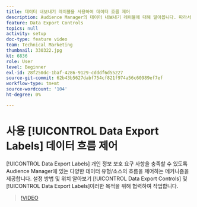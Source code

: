 ```yaml
---
title: 데이터 내보내기 레이블을 사용하여 데이터 흐름 제어
description: Audience Manager의 데이터 내보내기 레이블에 대해 알아봅니다. 따라서 개인 정보 보호 요구 사항을 충족할 수 있도록 Audience Manager에서 다양한 데이터 유형/소스의 흐름을 제어하는 메커니즘을 제공합니다. 데이터 내보내기 제어 및 데이터 내보내기 레이블을 설정하는 방법 및 위치를 이 끝과 함께 작업하는 방법을 알아봅니다.
feature: Data Export Controls
topics: null
activity: setup
doc-type: feature video
team: Technical Marketing
thumbnail: 330322.jpg
kt: 6836
role: User
level: Beginner
exl-id: 28f250dc-1baf-4286-9129-cdddf6d55227
source-git-commit: 62b43b5627dabf754cf821f974a56c60989ef7ef
workflow-type: tm+mt
source-wordcount: '104'
ht-degree: 0%

---
```


# 사용 [!UICONTROL Data Export Labels] 데이터 흐름 제어

[!UICONTROL Data Export Labels] 개인 정보 보호 요구 사항을 충족할 수 있도록 Audience Manager에 있는 다양한 데이터 유형/소스의 흐름을 제어하는 메커니즘을 제공합니다. 설정 방법 및 위치 알아보기 [!UICONTROL Data Export Controls] 및 [!UICONTROL Data Export Labels]이러한 목적을 위해 협력하여 작업합니다.

>[!VIDEO](https://video.tv.adobe.com/v/330322/?quality=12&learn=on)
